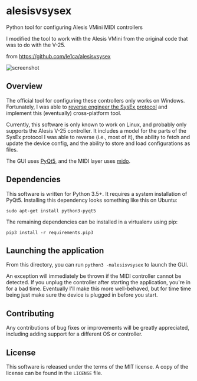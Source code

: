 # alesisvsysex

Python tool for configuring Alesis VMini MIDI controllers

I modified the tool to work with the Alesis VMini from the original code that was to do with the V-25.


from https://github.com/le1ca/alesisvsysex


![screenshot](https://user-images.githubusercontent.com/978784/32703321-54e548b6-c7b1-11e7-8319-863091dee3d8.png)

## Overview

The official tool for configuring these controllers only works on Windows. Fortunately, I was able to [reverse engineer the SysEx protocol](https://lo.calho.st/projects/reverse-engineering-the-alesis-v-series-sysex-protocol/) and implement this (eventually) cross-platform tool.

Currently, this software is only known to work on Linux, and probably only supports the Alesis V-25 controller. It includes a model for the parts of the SysEx protocol I was able to reverse (i.e., most of it), the ability to fetch and update the device config, and the ability to store and load configurations as files.

The GUI uses [PyQt5](http://pyqt.sourceforge.net/Docs/PyQt5/), and the MIDI layer uses [mido](https://mido.readthedocs.io/en/latest/).

## Dependencies

This software is written for Python 3.5+. It requires a system installation of PyQt5. Installing this dependency looks something like this on Ubuntu:

`sudo apt-get install python3-pyqt5`

The remaining dependencies can be installed in a virtualenv using pip:

`pip3 install -r requirements.pip3`

## Launching the application

From this directory, you can run `python3 -malesisvsysex` to launch the GUI.

An exception will immediately be thrown if the MIDI controller cannot be detected. If you unplug the controller after starting the application, you're in for a bad time. Eventually I'll make this more well-behaved, but for time time being just make sure the device is plugged in before you start.

## Contributing

Any contributions of bug fixes or improvements will be greatly appreciated, including adding support for a different OS or controller.

## License

This software is released under the terms of the MIT license. A copy of the license can be found in the `LICENSE` file.

